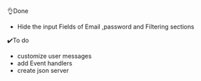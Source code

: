 👌Done 

- Hide the input Fields of Email ,password  and Filtering sections 

✔️To do 

- customize user messages
- add Event handlers 
- create json server  

 
